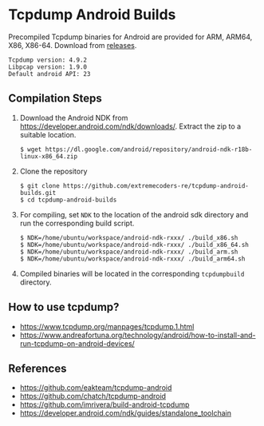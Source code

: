 # Tcpdump Android Builds

Precompiled Tcpdump binaries for Android are provided for ARM, ARM64, X86, X86-64. Download from [releases](https://github.com/extremecoders-re/tcpdump-android-builds/releases).

```
Tcpdump version: 4.9.2
Libpcap version: 1.9.0
Default android API: 23
```

## Compilation Steps

1. Download the Android NDK from https://developer.android.com/ndk/downloads/.
    Extract the zip to a suitable location.

    ```
    $ wget https://dl.google.com/android/repository/android-ndk-r18b-linux-x86_64.zip
    ```

2. Clone the repository

    ```
    $ git clone https://github.com/extremecoders-re/tcpdump-android-builds.git
    $ cd tcpdump-android-builds
    ```

3. For compiling, set `NDK` to the location of the android sdk directory and run the corresponding build script.
    ```
    $ NDK=/home/ubuntu/workspace/android-ndk-rxxx/ ./build_x86.sh
    $ NDK=/home/ubuntu/workspace/android-ndk-rxxx/ ./build_x86_64.sh
    $ NDK=/home/ubuntu/workspace/android-ndk-rxxx/ ./build_arm.sh
    $ NDK=/home/ubuntu/workspace/android-ndk-rxxx/ ./build_arm64.sh
    ```

4. Compiled binaries will be located in the corresponding `tcpdumpbuild` directory.

## How to use tcpdump?

- https://www.tcpdump.org/manpages/tcpdump.1.html
- https://www.andreafortuna.org/technology/android/how-to-install-and-run-tcpdump-on-android-devices/

## References

- https://github.com/eakteam/tcpdump-android
- https://github.com/chatch/tcpdump-android
- https://github.com/imrivera/build-android-tcpdump
- https://developer.android.com/ndk/guides/standalone_toolchain